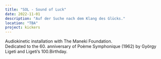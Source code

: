 ```yaml
---
title: "SOL - Sound of Luck"
date: 2022-11-01 
description: "Auf der Suche nach dem Klang des Glücks."
location: "TBA"
project: kickers
---
```

Audiokinetic installation with The Maneki Foundation.  
Dedicated to the 60. anniversary of Poème Symphonique (1962) by György Ligeti and Ligeti’s 100.Birthday.

